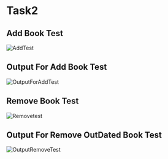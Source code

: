 # Task2

## Add Book Test

![AddTest](https://github.com/user-attachments/assets/f1330d84-f79a-413d-be4b-cd63dd0e94b7)

## Output For Add Book Test 

![OutputForAddTest](https://github.com/user-attachments/assets/7b17c247-9ce1-4166-abac-98c26cf8c283)


## Remove Book Test 

![Removetest](https://github.com/user-attachments/assets/01656527-089e-451c-9bcd-1b1a2d3e0e3c)


##  Output For Remove OutDated Book Test 

![OutputRemoveTest](https://github.com/user-attachments/assets/b5e881fb-1ed7-40a1-a638-e10828bc6578)

